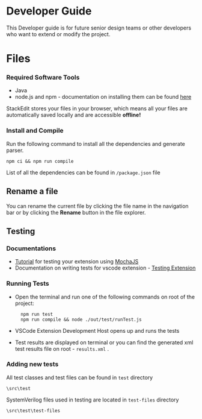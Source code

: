 # Developer Guide

This Developer guide is for future senior design teams or other developers who want to extend or modify the project.


# Files
### Required Software Tools
- Java
- node.js and npm - documentation on installing them can be found [here](https://docs.npmjs.com/downloading-and-installing-node-js-and-npm)

StackEdit stores your files in your browser, which means all your files are automatically saved locally and are accessible **offline!**

### Install and Compile

Run the following command to install all the dependencies and generate parser.

    npm ci && npm run compile
    
List of all the dependencies can be found in `/package.json` file    



## Rename a file

You can rename the current file by clicking the file name in the navigation bar or by clicking the **Rename** button in the file explorer.


## Testing
### Documentations
- [Tutorial](https://vscode.rocks/testing/) for testing your extension using [MochaJS](https://mochajs.org/)
- Documentation on writing tests for vscode extension - [Testing Extension](https://code.visualstudio.com/api/working-with-extensions/testing-extension)
### Running Tests
- Open the terminal and run one of the following commands on root of the project:

	    npm run test
		npm run compile && node ./out/test/runTest.js

- VSCode Extension Development Host opens up and runs the tests
- Test results are displayed on terminal or you can find the generated xml test results file on root - `results.xml` .
### Adding new tests
All test classes and test files can be found in `test` directory

    \src\test

SystemVerilog files used in testing are located in `test-files` directory

    \src\test\test-files

